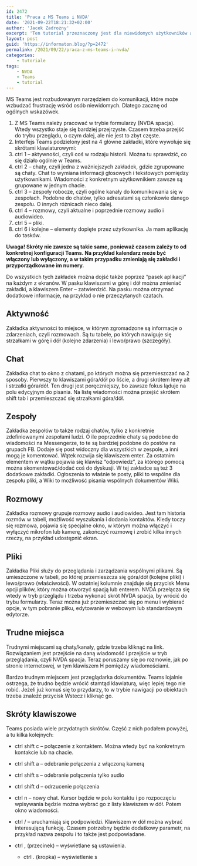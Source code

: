 ```yaml
---
id: 2472
title: 'Praca z MS Teams i NVDA'
date: '2021-09-22T18:21:32+02:00'
author: 'Jacek Zadrożny'
excerpt: 'Ten tutorial przeznaczony jest dla niewidomych użytkowników aplikacji MS Teams pod Windows. Aplikacja jest coraz popularniejsza i często jest niezbędna do pracy lub edukacji zdalnej. Warto poznać te kilka sztuczek i skrótów, by pracować bardziej efektywnie i bez stresu.'
layout: post
guid: 'https://informaton.blog/?p=2472'
permalink: /2021/09/22/praca-z-ms-teams-i-nvda/
categories:
    - tutoriale
tags:
    - NVDA
    - Teams
    - tutorial
---
```


MS Teams jest rozbudowanym narzędziem do komunikacji, które może wzbudzać frustrację wśród osób niewidomych. Dlatego zacznę od ogólnych wskazówek.

1. Z MS Teams należy pracować w trybie formularzy (NVDA spacja). Wtedy wszystko staje się bardziej przejrzyste. Czasem trzeba przejść do trybu przeglądu, o czym dalej, ale nie jest to zbyt częste.
2. Interfejs Teams podzielony jest na 4 główne zakładki, które wywołuje się skrótami klawiaturowymi:
3. ctrl 1 – aktywności, czyli coś w rodzaju historii. Można tu sprawdzić, co się działo ogólnie w Teams.
4. ctrl 2 – chaty, czyli jedna z ważniejszych zakładek, gdzie zgrupowane są chaty. Chat to wymiana informacji głosowych i tekstowych pomiędzy użytkownikami. Wiadomości z konkretnym użytkownikiem zawsze są grupowane w jednym chacie.
5. ctrl 3 – zespoły robocze, czyli ogólne kanały do komunikowania się w zespołach. Podobne do chatów, tylko adresatami są członkowie danego zespołu. O innych różnicach nieco dalej.
6. ctrl 4 – rozmowy, czyli aktualne i poprzednie rozmowy audio i audiowideo.
7. ctrl 5 – pliki.
8. ctrl 6 i kolejne – elementy dopięte przez użytkownika. Ja mam aplikację do tasków.

**Uwaga! Skróty nie zawsze są takie same, ponieważ czasem zależy to od konkretnej konfiguracji Teams. Na przykład kalendarz może być włączony lub wyłączony, a w takim przypadku zmieniają się zakładki i przyporządkowane im numery.**

Do wszystkich tych zakładek można dojść także poprzez “pasek aplikacji” na każdym z ekranów. W pasku klawiszami w górę i dół można zmieniać zakładki, a klawiszem Enter – zatwierdzić. Na pasku można otrzymać dodatkowe informacje, na przykład o nie przeczytanych czatach.

## Aktywność

Zakładka aktywności to miejsce, w którym zgromadzone są informacje o zdarzeniach, czyli rozmowach. Są tu tabele, po których nawiguje się strzałkami w górę i dół (kolejne zdarzenia) i lewo/prawo (szczegóły).

## Chat

Zakładka chat to okno z chatami, po których można się przemieszczać na 2 sposoby. Pierwszy to klawiszami góra/dół po liście, a drugi skrótem lewy alt i strzałki góra/dół. Ten drugi jest poręczniejszy, bo zawsze fokus ląduje na polu edycyjnym do pisania. Na listę wiadomości można przejść skrótem shift tab i przemieszczać się strzałkami góra/dół.

## Zespoły

Zakładka zespołów to także rodzaj chatów, tylko z konkretnie zdefiniowanymi zespołami ludzi. O ile poprzednie chaty są podobne do wiadomości na Messengerze, to te są bardziej podobne do postów na grupach FB. Dodaje się post widoczny dla wszystkich w zespole, a inni mogą je komentować. Wątek rozwija się klawiszem enter. Za ostatnim elementem w wątku pojawia się klawisz “odpowiedz”, za którego pomocą można skomentować/dodać coś do dyskusji. W tej zakładce są też 3 dodatkowe zakładki. Ogłoszenia to właśnie te posty, pliki to wspólne dla zespołu pliki, a Wiki to możliwość pisania wspólnych dokumentów Wiki.

## Rozmowy

Zakładka rozmowy grupuje rozmowy audio i audiowideo. Jest tam historia rozmów w tabeli, możliwość wyszukania i dodania kontaktów. Kiedy toczy się rozmowa, pojawia się specjalne okno, w którym można włączyć i wyłączyć mikrofon lub kamerę, zakończyć rozmowę i zrobić kilka innych rzeczy, na przykład udostępnić ekran.

## Pliki

Zakładka Pliki służy do przeglądania i zarządzania wspólnymi plikami. Są umieszczone w tabeli, po której przemieszcza się góra/dół (kolejne pliki) i lewo/prawo (właściwości). W ostatniej kolumnie znajduje się przycisk Menu opcji plików, który można otworzyć spacją lub enterem. NVDA przełącza się wtedy w tryb przeglądu i trzeba wykonać skrót NVDA spacja, by wrócić do trybu formularzy. Teraz można już przemieszczać się po menu i wybierać opcje, w tym pobranie pliku, edytowanie w webowym lub standardowym edytorze.

## Trudne miejsca

Trudnymi miejscami są chaty/kanały, gdzie trzeba kliknąć na link. Rozwiązaniem jest przejście na daną wiadomość i przejście w tryb przeglądania, czyli NVDA spacja. Teraz poruszamy się po rozmowie, jak po stronie internetowej, w tym klawiszem H pomiędzy wiadomościami.

Bardzo trudnym miejscem jest przeglądarka dokumentów. Teams lojalnie ostrzega, że trudno będzie wrócić stamtąd klawiaturą, więc lepiej tego nie robić. Jeżeli już komuś się to przydarzy, to w trybie nawigacji po obiektach trzeba znaleźć przycisk Wstecz i kliknąć go.

## Skróty klawiszowe

Teams posiada wiele przydatnych skrótów. Część z nich podałem powyżej, a tu kilka kolejnych:

- ctrl shift c – połączenie z kontaktem. Można wtedy być na konkretnym kontakcie lub na chacie.
- ctrl shift a – odebranie połączenia z włączoną kamerą
- ctrl shift s – odebranie połączenia tylko audio
- ctrl shift d – odrzucenie połączenia
- ctrl n – nowy chat. Kursor będzie w polu kontaktu i po rozpoczęciu wpisywania będzie można wybrać go z listy klawiszem w dół. Potem okno wiadomości.
- ctrl / – uruchamiają się podpowiedzi. Klawiszem w dół można wybrać interesującą funkcję. Czasem potrzebny będzie dodatkowy parametr, na przykład nazwa zespołu i to także jest podpowiadane.
- ctrl , (przecinek) – wyświetlane są ustawienia.  
    
    - ctrl . (kropka) – wyświetlenie s